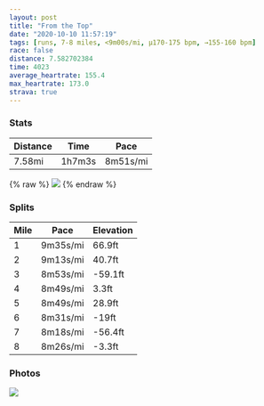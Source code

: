 ```yaml
---
layout: post
title: "From the Top"
date: "2020-10-10 11:57:19"
tags: [runs, 7-8 miles, <9m00s/mi, μ170-175 bpm, →155-160 bpm]
race: false
distance: 7.582702384
time: 4023
average_heartrate: 155.4
max_heartrate: 173.0
strava: true
---
```


### Stats

| Distance | Time | Pace |
|----------|------|------|
|7.58mi|1h7m3s|8m51s/mi|

{% raw %}
<img src='https://maps.googleapis.com/maps/api/staticmap?maptype=roadmap&path=enc:av~wFzyhbMI^BBt@Rj@\TFFPKX]b@Sd@O|B}A|Fw@rBG\s@fAAj@m@pBGT?b@Mb@CDAGMl@Yt@m@^S\U~Am@`@Kd@Q`@C^B`@YhAm@`BuAbFm@`BGp@Rh@Bv@E~@]fAG~Ay@vBu@fAy@xBOj@UdCOj@ChAUh@EXA\Bl@`@`Az@n@b@DZEXOh@{@R_BPq@f@q@f@SfBAhBi@r@Bx@Vf@`@lAdBXv@\vBt@xAx@b@b@JnAdA`@bA\nBp@`Bp@vA\b@pAnAfE~ArA~@nAjBThAL\f@j@tAd@tBOd@@t@TXVl@fAr@zCdAdDdCpCrBbAbBJlAEjCaAn@Ij@@xBv@f@f@zAhAd@h@dBhDXd@^Zt@TrCM~Ar@f@b@vBjCVj@~@tAv@z@b@TXXx@j@fBdDl@|@^^j@nAvAfAf@Pz@B|Ei@rAHbBtA\p@V~Ad@nAd@RdAbAjAd@HN^PrAd@p@J`CjAx@r@PXb@Zb@r@ZXRj@^XEb@dA|@dApAhBbAxBpAd@IpBcBV_Af@mAt@qAVeAZw@LeAIqAOi@g@_AmCcAyCiBeBsAmAqBKeAJoAHk@`@yAZ}@Fe@CgA{@gBSYs@o@yAg@wAkA[e@Ig@q@qB_@g@a@[aDqAmA@]LaAl@g@Fk@@c@M_Ao@sBsBQUe@cBUk@Y[y@Aq@LiBm@kCi@aEaBk@_@]_@{@qAK_@aByAc@[oEwBcAs@c@e@Yc@Mo@Sk@Q{@K{B`@qDCk@QmASk@[UKUe@MoAq@qByAcAe@iBiAgDgCmCoAQWiBsAoCqA}@KwBHeA[gAAiAPsA|@c@PkAKoAe@{AcA}ByBUa@uAwAkAeBi@SYAcBR_BMmCa@mAo@}@aAWo@i@gBOWYGc@@m@d@Yn@@TThAHRr@~@JXHv@ObAYb@y@TK?aBkA{@kA}@{@gAi@q@o@e@Ma@_@Ui@Is@VyADk@Em@Mc@SWaBuAF_Bl@gCf@i@TaAP{ALo@Vc@DYP]r@w@d@y@PI\qAHm@JSHq@\cANWZGBo@V}@Gm@?o@v@qBJ@h@cAt@m@P_@Pu@E{@@W^o@JW@a@RYTq@NwATu@p@mAXuAAQ&key=AIzaSyC1MId7bFpkLXNAaYhBSTb8jLyiSqzbDtM&size=800x800&markers=color:yellow|label:S|40.79473,-73.94222&markers=color:green|label:F|40.79457999999999,-73.9413900000001'>
{% endraw %}

### Splits

| Mile | Pace | Elevation |
|------|------|-----------|
|1|9m35s/mi|66.9ft|
|2|9m13s/mi|40.7ft|
|3|8m53s/mi|-59.1ft|
|4|8m49s/mi|3.3ft|
|5|8m49s/mi|28.9ft|
|6|8m31s/mi|-19ft|
|7|8m18s/mi|-56.4ft|
|8|8m26s/mi|-3.3ft|

### Photos
<img src='https://dgtzuqphqg23d.cloudfront.net/dBye11oFBFeM-TMjiJyPivMshae8rfCF_jvBWzwGXnM-482x768.jpg'>
